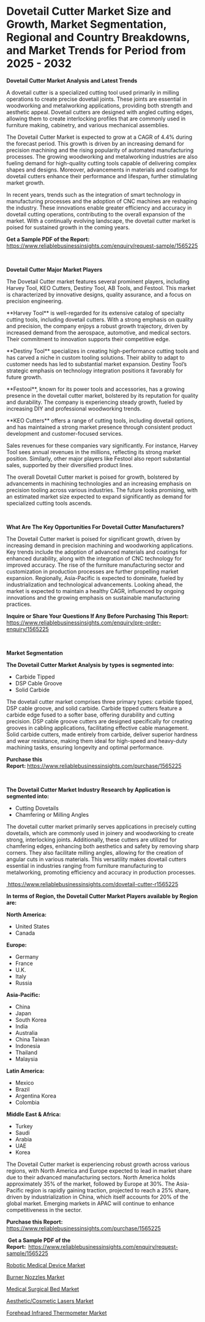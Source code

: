 <p><h1>Dovetail Cutter Market Size and Growth, Market Segmentation, Regional and Country Breakdowns, and Market Trends for Period from 2025 -  2032</h1></p><p><strong>Dovetail Cutter Market Analysis and Latest Trends</strong></p>
<p><p>A dovetail cutter is a specialized cutting tool used primarily in milling operations to create precise dovetail joints. These joints are essential in woodworking and metalworking applications, providing both strength and aesthetic appeal. Dovetail cutters are designed with angled cutting edges, allowing them to create interlocking profiles that are commonly used in furniture making, cabinetry, and various mechanical assemblies.</p><p>The Dovetail Cutter Market is expected to grow at a CAGR of 4.4% during the forecast period. This growth is driven by an increasing demand for precision machining and the rising popularity of automated manufacturing processes. The growing woodworking and metalworking industries are also fueling demand for high-quality cutting tools capable of delivering complex shapes and designs. Moreover, advancements in materials and coatings for dovetail cutters enhance their performance and lifespan, further stimulating market growth.</p><p>In recent years, trends such as the integration of smart technology in manufacturing processes and the adoption of CNC machines are reshaping the industry. These innovations enable greater efficiency and accuracy in dovetail cutting operations, contributing to the overall expansion of the market. With a continually evolving landscape, the dovetail cutter market is poised for sustained growth in the coming years.</p></p>
<p><strong>Get a Sample PDF of the Report:&nbsp;</strong> <a href="https://www.reliablebusinessinsights.com/enquiry/request-sample/1565225?utm_campaign=1113&utm_medium=2&utm_source=Github&utm_content=ia&utm_term=08042025&utm_id=dovetail-cutter">https://www.reliablebusinessinsights.com/enquiry/request-sample/1565225</a></p>
<p>&nbsp;</p>
<p><strong>Dovetail Cutter Major Market Players</strong></p>
<p><p>The Dovetail Cutter market features several prominent players, including Harvey Tool, KEO Cutters, Destiny Tool, AB Tools, and Festool. This market is characterized by innovative designs, quality assurance, and a focus on precision engineering.</p><p>**Harvey Tool** is well-regarded for its extensive catalog of specialty cutting tools, including dovetail cutters. With a strong emphasis on quality and precision, the company enjoys a robust growth trajectory, driven by increased demand from the aerospace, automotive, and medical sectors. Their commitment to innovation supports their competitive edge.</p><p>**Destiny Tool** specializes in creating high-performance cutting tools and has carved a niche in custom tooling solutions. Their ability to adapt to customer needs has led to substantial market expansion. Destiny Tool’s strategic emphasis on technology integration positions it favorably for future growth.</p><p>**Festool**, known for its power tools and accessories, has a growing presence in the dovetail cutter market, bolstered by its reputation for quality and durability. The company is experiencing steady growth, fueled by increasing DIY and professional woodworking trends.</p><p>**KEO Cutters** offers a range of cutting tools, including dovetail options, and has maintained a strong market presence through consistent product development and customer-focused services. </p><p>Sales revenues for these companies vary significantly. For instance, Harvey Tool sees annual revenues in the millions, reflecting its strong market position. Similarly, other major players like Festool also report substantial sales, supported by their diversified product lines.</p><p>The overall Dovetail Cutter market is poised for growth, bolstered by advancements in machining technologies and an increasing emphasis on precision tooling across various industries. The future looks promising, with an estimated market size expected to expand significantly as demand for specialized cutting tools ascends.</p></p>
<p>&nbsp;</p>
<p><strong>What Are The Key Opportunities For Dovetail Cutter Manufacturers?</strong></p>
<p><p>The Dovetail Cutter market is poised for significant growth, driven by increasing demand in precision machining and woodworking applications. Key trends include the adoption of advanced materials and coatings for enhanced durability, along with the integration of CNC technology for improved accuracy. The rise of the furniture manufacturing sector and customization in production processes are further propelling market expansion. Regionally, Asia-Pacific is expected to dominate, fueled by industrialization and technological advancements. Looking ahead, the market is expected to maintain a healthy CAGR, influenced by ongoing innovations and the growing emphasis on sustainable manufacturing practices.</p></p>
<p><strong>Inquire or Share Your Questions If Any Before Purchasing This Report:</strong> <a href="https://www.reliablebusinessinsights.com/enquiry/pre-order-enquiry/1565225?utm_campaign=1113&utm_medium=2&utm_source=Github&utm_content=ia&utm_term=08042025&utm_id=dovetail-cutter">https://www.reliablebusinessinsights.com/enquiry/pre-order-enquiry/1565225</a></p>
<p>&nbsp;</p>
<p><strong>Market Segmentation</strong></p>
<p><strong>The Dovetail Cutter Market Analysis by types is segmented into:</strong></p>
<p><ul><li>Carbide Tipped</li><li>DSP Cable Groove</li><li>Solid Carbide</li></ul></p>
<p><p>The dovetail cutter market comprises three primary types: carbide tipped, DSP cable groove, and solid carbide. Carbide tipped cutters feature a carbide edge fused to a softer base, offering durability and cutting precision. DSP cable groove cutters are designed specifically for creating grooves in cabling applications, facilitating effective cable management. Solid carbide cutters, made entirely from carbide, deliver superior hardness and wear resistance, making them ideal for high-speed and heavy-duty machining tasks, ensuring longevity and optimal performance.</p></p>
<p><strong>Purchase this Report:&nbsp;</strong><a href="https://www.reliablebusinessinsights.com/purchase/1565225?utm_campaign=1113&utm_medium=2&utm_source=Github&utm_content=ia&utm_term=08042025&utm_id=dovetail-cutter">https://www.reliablebusinessinsights.com/purchase/1565225</a></p>
<p>&nbsp;</p>
<p><strong>The Dovetail Cutter Market Industry Research by Application is segmented into:</strong></p>
<p><ul><li>Cutting Dovetails</li><li>Chamfering or Milling Angles</li></ul></p>
<p><p>The dovetail cutter market primarily serves applications in precisely cutting dovetails, which are commonly used in joinery and woodworking to create strong, interlocking joints. Additionally, these cutters are utilized for chamfering edges, enhancing both aesthetics and safety by removing sharp corners. They also facilitate milling angles, allowing for the creation of angular cuts in various materials. This versatility makes dovetail cutters essential in industries ranging from furniture manufacturing to metalworking, promoting efficiency and accuracy in production processes.</p></p>
<p><a href="https://www.reliablebusinessinsights.com/dovetail-cutter-r1565225?utm_campaign=1113&utm_medium=2&utm_source=Github&utm_content=ia&utm_term=08042025&utm_id=dovetail-cutter">&nbsp;https://www.reliablebusinessinsights.com/dovetail-cutter-r1565225</a></p>
<p><strong>In terms of Region, the Dovetail Cutter Market Players available by Region are:</strong></p>
<p>
    <p> <strong> North America: </strong>
        <ul>
            <li>United States</li>
            <li>Canada</li>
        </ul>
        </p> 
    <p> <strong> Europe: </strong>
        <ul>
            <li>Germany</li>
            <li>France</li>
            <li>U.K.</li>
            <li>Italy</li>
            <li>Russia</li>
        </ul>
        </p> 
    <p> <strong> Asia-Pacific: </strong>
        <ul>
            <li>China</li>
            <li>Japan</li>
            <li>South Korea</li>
            <li>India</li>
            <li>Australia</li>
            <li>China Taiwan</li>
            <li>Indonesia</li>
            <li>Thailand</li>
            <li>Malaysia</li>
        </ul>
        </p> 
    <p> <strong> Latin America: </strong>
        <ul>
            <li>Mexico</li>
            <li>Brazil</li>
            <li>Argentina Korea</li>
            <li>Colombia</li>
        </ul>
        </p> 
    <p> <strong> Middle East & Africa: </strong>
        <ul>
            <li>Turkey</li>
            <li>Saudi</li>
            <li>Arabia</li>
            <li>UAE</li>
            <li>Korea</li>
        </ul>
    </p>
    </p>
<p><p>The Dovetail Cutter market is experiencing robust growth across various regions, with North America and Europe expected to lead in market share due to their advanced manufacturing sectors. North America holds approximately 35% of the market, followed by Europe at 30%. The Asia-Pacific region is rapidly gaining traction, projected to reach a 25% share, driven by industrialization in China, which itself accounts for 20% of the global market. Emerging markets in APAC will continue to enhance competitiveness in the sector.</p></p>
<p><strong>Purchase this Report: </strong><a href="https://www.reliablebusinessinsights.com/purchase/1565225?utm_campaign=1113&utm_medium=2&utm_source=Github&utm_content=ia&utm_term=08042025&utm_id=dovetail-cutter">https://www.reliablebusinessinsights.com/purchase/1565225</a></p>
<p>&nbsp;<strong>Get a Sample PDF of the Report:&nbsp;&nbsp;</strong><a href="https://www.reliablebusinessinsights.com/enquiry/request-sample/1565225?utm_campaign=1113&utm_medium=2&utm_source=Github&utm_content=ia&utm_term=08042025&utm_id=dovetail-cutter">https://www.reliablebusinessinsights.com/enquiry/request-sample/1565225</a></p>
<p><strong></strong></p>
<p><p><a href="https://www.linkedin.com/pulse/robotic-medical-device-market-analysis-report-2025-2032-dfpjc?utm_campaign=1113&utm_medium=2&utm_source=Github&utm_content=ia&utm_term=08042025&utm_id=dovetail-cutter">Robotic Medical Device Market</a></p><p><a href="https://github.com/mafeasavzal/Market-Research-Report-List-1/blob/main/burner-nozzles-market.md?utm_campaign=1113&utm_medium=2&utm_source=Github&utm_content=ia&utm_term=08042025&utm_id=dovetail-cutter">Burner Nozzles Market</a></p><p><a href="https://www.linkedin.com/pulse/evaluating-medical-surgical-bed-market-current-trends-bmlyc?utm_campaign=1113&utm_medium=2&utm_source=Github&utm_content=ia&utm_term=08042025&utm_id=dovetail-cutter">Medical Surgical Bed Market</a></p><p><a href="https://github.com/karydacamu/Market-Research-Report-List-1/blob/main/aestheticcosmetic-lasers-market.md?utm_campaign=1113&utm_medium=2&utm_source=Github&utm_content=ia&utm_term=08042025&utm_id=dovetail-cutter">Aesthetic/Cosmetic Lasers Market</a></p><p><a href="https://www.linkedin.com/pulse/outlook-forehead-infrared-thermometer-market-2025-2032-k5gdc?utm_campaign=1113&utm_medium=2&utm_source=Github&utm_content=ia&utm_term=08042025&utm_id=dovetail-cutter">Forehead Infrared Thermometer Market</a></p></p>
